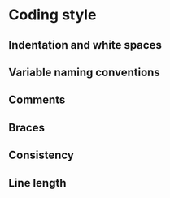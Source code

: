 # Coding style 


## Indentation and white spaces

## Variable naming conventions

## Comments

## Braces

## Consistency

## Line length

